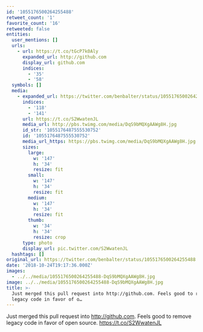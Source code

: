 ```yaml
---
id: '1055176500264255488'
retweet_count: '1'
favorite_count: '16'
retweeted: false
entities:
  user_mentions: []
  urls:
    - url: https://t.co/tGcP7k0Aly
      expanded_url: http://github.com
      display_url: github.com
      indices:
        - '35'
        - '58'
  symbols: []
  media:
    - expanded_url: https://twitter.com/benbalter/status/1055176500264255488/photo/1
      indices:
        - '118'
        - '141'
      url: https://t.co/S2WwatenJL
      media_url: http://pbs.twimg.com/media/DqS9bMQXgAAWg8H.jpg
      id_str: '1055176487555530752'
      id: '1055176487555530752'
      media_url_https: https://pbs.twimg.com/media/DqS9bMQXgAAWg8H.jpg
      sizes:
        large:
          w: '147'
          h: '34'
          resize: fit
        small:
          w: '147'
          h: '34'
          resize: fit
        medium:
          w: '147'
          h: '34'
          resize: fit
        thumb:
          w: '34'
          h: '34'
          resize: crop
      type: photo
      display_url: pic.twitter.com/S2WwatenJL
  hashtags: []
original_url: https://twitter.com/benbalter/status/1055176500264255488
date: '2018-10-24T19:17:36.000Z'
images:
  - ../../media/1055176500264255488-DqS9bMQXgAAWg8H.jpg
image: ../../media/1055176500264255488-DqS9bMQXgAAWg8H.jpg
title: >-
  Just merged this pull request into http://github.com. Feels good to remove
  legacy code in favor of o…
---
```


Just merged this pull request into http://github.com. Feels good to remove legacy code in favor of open source. https://t.co/S2WwatenJL